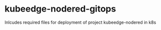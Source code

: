 # kubeedge-nodered-gitops
Inlcudes required files for deployment of project kubeedge-nodered in k8s
